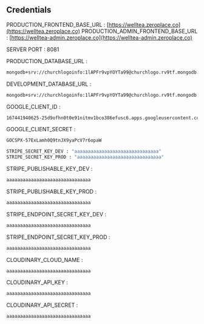 ## Credentials

PRODUCTION_FRONTEND_BASE_URL : [https://welltea.zeroplace.co](https://welltea.zeroplace.co)
PRODUCTION_ADMIN_FRONTEND_BASE_URL : [https://welltea-admin.zeroplace.co](https://welltea-admin.zeroplace.co)

SERVER PORT : 8081

PRODUCTION_DATABASE_URL :

```bash
mongodb+srv://churchlogoinfo:1lAPFr9vpYOYTa99@churchlogo.rv9tf.mongodb.net/welltea?retryWrites=true&w=majority
```

DEVELOPMENT_DATABASE_URL :

```bash
mongodb+srv://churchlogoinfo:1lAPFr9vpYOYTa99@churchlogo.rv9tf.mongodb.net/welltea?retryWrites=true&w=majority
```

GOOGLE_CLIENT_ID :

```bash
167441940625-25d9ofhn0t0e91nitmv1bco386efusc6.apps.googleusercontent.com
```

GOOGLE_CLIENT_SECRET :

```bash
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
```

```bash
STRIPE_SECRET_KEY_DEV : "aaaaaaaaaaaaaaaaaaaaaaaaaaaaaaa"
STRIPE_SECRET_KEY_PROD : "aaaaaaaaaaaaaaaaaaaaaaaaaaaaaaa"
```

STRIPE_PUBLISHABLE_KEY_DEV :

```bash
aaaaaaaaaaaaaaaaaaaaaaaaaaaaaaa
```

STRIPE_PUBLISHABLE_KEY_PROD :

```bash
aaaaaaaaaaaaaaaaaaaaaaaaaaaaaaa
```

STRIPE_ENDPOINT_SECRET_KEY_DEV :

```bash
aaaaaaaaaaaaaaaaaaaaaaaaaaaaaaa
```

STRIPE_ENDPOINT_SECRET_KEY_PROD :

```bash
aaaaaaaaaaaaaaaaaaaaaaaaaaaaaaa
```

CLOUDINARY_CLOUD_NAME :

```bash
aaaaaaaaaaaaaaaaaaaaaaaaaaaaaaa
```

CLOUDINARY_API_KEY :

```bash
aaaaaaaaaaaaaaaaaaaaaaaaaaaaaaa
```

CLOUDINARY_API_SECRET :

```bash
aaaaaaaaaaaaaaaaaaaaaaaaaaaaaaa
```
